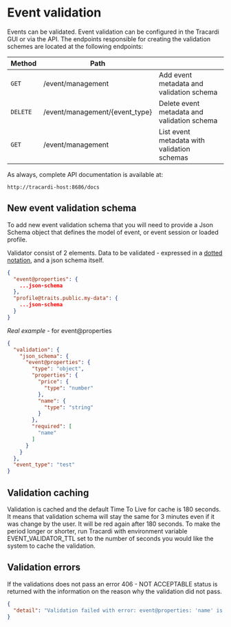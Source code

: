 # Event validation

Events can be validated. Event validation can be configured in the Tracardi GUI or via the API. The endpoints
responsible for creating the validation schemes are located at the following endpoints:

| Method      | Path                                  |                                             |
| ----------- | --------------------------------------|---------------------------------------------|
| `GET`       | /event/management                     | Add event metadata and validation schema    |
| `DELETE`    | /event/management/{event_type}        | Delete event metadata and validation schema |
| `GET`       | /event/management                     | List event metadata with validation schemas |

As always, complete API documentation is available at:

```
http://tracardi-host:8686/docs
```

## New event validation schema

To add new event validation schema that you will need to provide a Json Schema object that defines the model of event,
or event session or loaded profile.

Validator consist of 2 elements. Data to be validated - expressed in a [dotted notation](../notations/dot_notation.md), and a
json schema itself.

```json
{
  "event@properties": {
    ...json-schema
  },
  "profile@traits.public.my-data": {
    ...json-schema
  }
}
```

*Real example* - for event@properties

```json
{
  "validation": {
    "json_schema": {
      "event@properties": {
        "type": "object",
        "properties": {
          "price": {
            "type": "number"
          },
          "name": {
            "type": "string"
          }
        },
        "required": [
          "name"
        ]
      }
    }
  },
  "event_type": "test"
}
```

## Validation caching

Validation is cached and the default Time To Live for cache is 180 seconds. It means that validation schema will stay
the same for 3 minutes even if it was change by the user. It will be red again after 180 seconds. To make the period
longer or shorter, run Tracardi with environment variable EVENT_VALIDATOR_TTL set to the number of seconds you would
like the system to cache the validation.

## Validation errors

If the validations does not pass an error 406 - NOT ACCEPTABLE status is returned with the information on the reason why
the validation did not pass.

```json
{
  "detail": "Validation failed with error: event@properties: 'name' is a required property...."
}
```